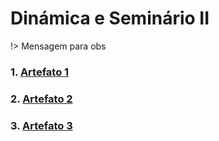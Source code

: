 # Dinámica e Seminário II

!> Mensagem para obs

### 1.  [Artefato 1](https://google.com)
### 2.  [Artefato 2](https://google.com)
### 3.  [Artefato 3](https://google.com)